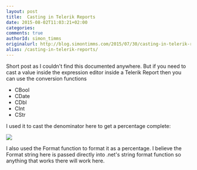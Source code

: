 ```yaml
---
layout: post
title:  Casting in Telerik Reports
date: 2015-08-02T11:03:21+02:00
categories:
comments: true
authorId: simon_timms
originalurl: http://blog.simontimms.com/2015/07/30/casting-in-telerik-reports/
alias: /casting-in-telerik-reports/
---
```


Short post as I couldn't find this documented anywhere. But if you need to cast a value inside the expression editor inside a Telerik Report then you can use the conversion functions

* CBool
* CDate
* CDbl
* CInt
* CStr

I used it to cast the denominator here to get a percentage complete:

![](http://imgur.com/LE1hUUP.png)

I also used the Format function to format it as a percentage. I believe the Format string here is passed directly into .net's string format function so anything that works there will work here.
